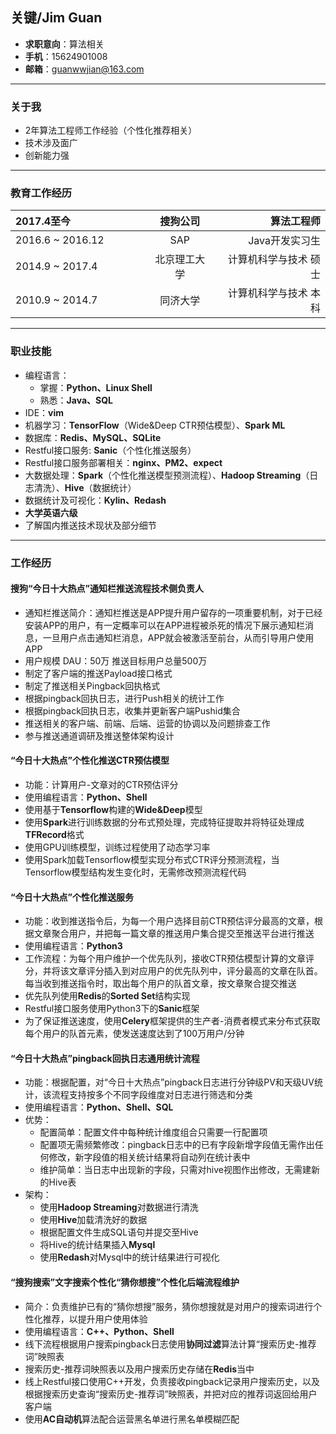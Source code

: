 <html>
<link href="jianli.css"rel="stylesheet"></link>
</html>

关键/Jim Guan
---
- **求职意向**：算法相关
- **手机**：15624901008
- **邮箱**：guanwwjian@163.com

---

### 关于我
- 2年算法工程师工作经验（个性化推荐相关）
- 技术涉及面广
- 创新能力强

---

### 教育工作经历
<html>
<style>
table th:first-of-type {
	width: 200px;
}
</style>
</html>

|2017.4至今|搜狗公司|算法工程师|
|:---|:---:|---:|
|2016.6 ~ 2016.12|SAP|Java开发实习生|
|2014.9 ~ 2017.4|北京理工大学|计算机科学与技术 硕士|
|2010.9 ~ 2014.7|同济大学|计算机科学与技术 本科|

---

### 职业技能

- 编程语言：
	- 掌握：**Python、Linux Shell**
	- 熟悉：**Java、SQL**
- IDE：**vim**
- 机器学习：**TensorFlow**（Wide&Deep CTR预估模型）、**Spark ML**
- 数据库：**Redis、MySQL、SQLite**
- Restful接口服务: **Sanic**（个性化推送服务）
- Restful接口服务部署相关：**nginx、PM2、expect**
- 大数据处理：**Spark**（个性化推送模型预测流程）、**Hadoop Streaming**（日志清洗）、**Hive**（数据统计）
- 数据统计及可视化：**Kylin、Redash**
- **大学英语六级**
- 了解国内推送技术现状及部分细节

---

### 工作经历
#### 搜狗“今日十大热点”通知栏推送流程技术侧负责人
- 通知栏推送简介：通知栏推送是APP提升用户留存的一项重要机制，对于已经安装APP的用户，有一定概率可以在APP进程被杀死的情况下展示通知栏消息，一旦用户点击通知栏消息，APP就会被激活至前台，从而引导用户使用APP
- 用户规模 DAU：50万 推送目标用户总量500万
- 制定了客户端的推送Payload接口格式
- 制定了推送相关Pingback回执格式
- 根据pingback回执日志，进行Push相关的统计工作
- 根据pingback回执日志，收集并更新客户端Pushid集合
- 推送相关的客户端、前端、后端、运营的协调以及问题排查工作
- 参与推送通道调研及推送整体架构设计

<div style="page-break-after: always;"></div>

#### “今日十大热点”个性化推送CTR预估模型
- 功能：计算用户-文章对的CTR预估评分
- 使用编程语言：**Python、Shell**
- 使用基于**Tensorflow**构建的**Wide&Deep**模型
- 使用**Spark**进行训练数据的分布式预处理，完成特征提取并将特征处理成**TFRecord**格式
- 使用GPU训练模型，训练过程使用了动态学习率
- 使用Spark加载Tensorflow模型实现分布式CTR评分预测流程，当Tensorflow模型结构发生变化时，无需修改预测流程代码

#### “今日十大热点”个性化推送服务
- 功能：收到推送指令后，为每一个用户选择目前CTR预估评分最高的文章，根据文章聚合用户，并把每一篇文章的推送用户集合提交至推送平台进行推送
- 使用编程语言：**Python3**
- 工作流程：为每个用户维护一个优先队列，接收CTR预估模型计算的文章评分，并将该文章评分插入到对应用户的优先队列中，评分最高的文章在队首。每当收到推送指令时，取出每个用户的队首文章，按文章聚合提交推送
- 优先队列使用**Redis**的**Sorted Set**结构实现
- Restful接口服务使用Python3下的**Sanic**框架
- 为了保证推送速度，使用**Celery**框架提供的生产者-消费者模式来分布式获取每个用户的队首元素，使发送速度达到了100万用户/分钟

#### “今日十大热点”pingback回执日志通用统计流程
- 功能：根据配置，对“今日十大热点”pingback日志进行分钟级PV和天级UV统计，该流程支持按多个不同字段维度对日志进行筛选和分类
- 使用编程语言：**Python、Shell、SQL**
- 优势：
    - 配置简单：配置文件中每种统计维度组合只需要一行配置项
    - 配置项无需频繁修改：pingback日志中的已有字段新增字段值无需作出任何修改，新字段值的相关统计结果将自动列在统计表中
    - 维护简单：当日志中出现新的字段，只需对hive视图作出修改，无需建新的Hive表
- 架构：
    - 使用**Hadoop Streaming**对数据进行清洗
    - 使用**Hive**加载清洗好的数据
    - 根据配置文件生成SQL语句并提交至Hive
    - 将Hive的统计结果插入**Mysql**
    - 使用**Redash**对Mysql中的统计结果进行可视化

#### “搜狗搜索”文字搜索个性化“猜你想搜”个性化后端流程维护
- 简介：负责维护已有的“猜你想搜”服务，猜你想搜就是对用户的搜索词进行个性化推荐，以提升用户使用体验
- 使用编程语言：**C++、Python、Shell**
- 线下流程根据用户搜索pingback日志使用**协同过滤**算法计算“搜索历史-推荐词”映照表
- 搜索历史-推荐词映照表以及用户搜索历史存储在**Redis**当中
- 线上Restful接口使用C++开发，负责接收pingback记录用户搜索历史，以及根据搜索历史查询“搜索历史-推荐词”映照表，并把对应的推荐词返回给用户客户端
- 使用**AC自动机**算法配合运营黑名单进行黑名单模糊匹配
